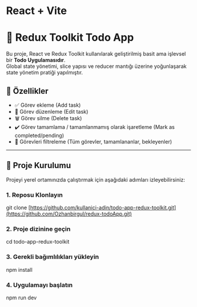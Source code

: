 # React + Vite

# 📝 Redux Toolkit Todo App

Bu proje, React ve Redux Toolkit kullanılarak geliştirilmiş basit ama işlevsel bir **Todo Uygulamasıdır**.  
Global state yönetimi, slice yapısı ve reducer mantığı üzerine yoğunlaşarak state yönetim pratiği yapılmıştır.

## 🚀 Özellikler

- ✅ Görev ekleme (Add task)
- 📝 Görev düzenleme (Edit task)
- 🗑️ Görev silme (Delete task)
- ✔️ Görev tamamlama / tamamlanmamış olarak işaretleme (Mark as completed/pending)
- 📂 Görevleri filtreleme (Tüm görevler, tamamlananlar, bekleyenler)

---

## 📁 Proje Kurulumu

Projeyi yerel ortamınızda çalıştırmak için aşağıdaki adımları izleyebilirsiniz:

### 1. Reposu Klonlayın
git clone [https://github.com/kullanici-adin/todo-app-redux-toolkit.git](https://github.com/Ozhanbirgul/redux-todoApp.git)

### 2. Proje dizinine geçin
cd todo-app-redux-toolkit

### 3. Gerekli bağımlılıkları yükleyin
npm install

### 4. Uygulamayı başlatın
npm run dev




